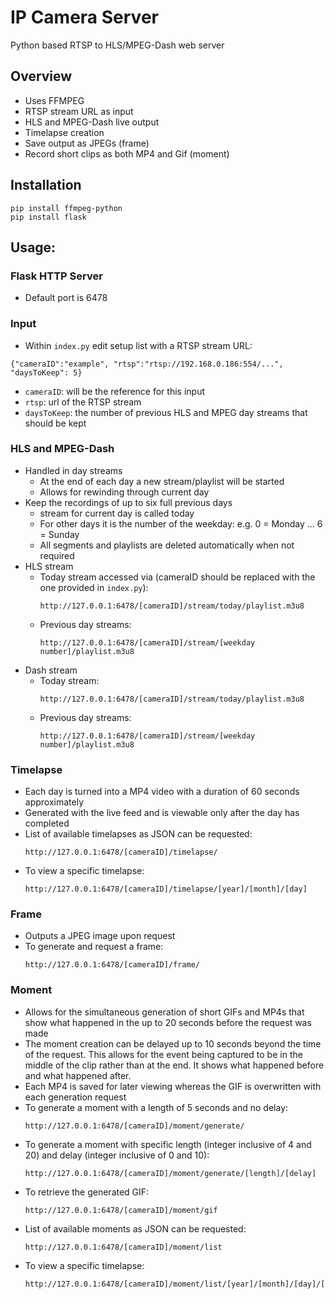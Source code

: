 # IP Camera Server

Python based RTSP to HLS/MPEG-Dash web server

## Overview
* Uses FFMPEG
* RTSP stream URL as input
* HLS and MPEG-Dash live output
* Timelapse creation
* Save output as JPEGs (frame)
* Record short clips as both MP4 and Gif (moment)

## Installation
```
pip install ffmpeg-python
pip install flask
```

## Usage:
### Flask HTTP Server
* Default port is 6478

### Input
* Within `index.py` edit setup list with a RTSP stream URL:
````
{"cameraID":"example", "rtsp":"rtsp://192.168.0.186:554/...", "daysToKeep": 5}
````
* `cameraID`: will be the reference for this input
* `rtsp`: url of the RTSP stream
* `daysToKeep`: the number of previous HLS and MPEG day streams that should be kept


### HLS and MPEG-Dash
* Handled in day streams
   * At the end of each day a new stream/playlist will be started
   * Allows for rewinding through current day
* Keep the recordings of up to six full previous days
   * stream for current day is called today
   * For other days it is the number of the weekday: e.g. 0 = Monday ... 6 = Sunday
   * All segments and playlists are deleted automatically when not required
* HLS stream
   * Today stream accessed via (cameraID should be replaced with the one provided in `index.py`): 
      ````
      http://127.0.0.1:6478/[cameraID]/stream/today/playlist.m3u8
      ````
   * Previous day streams:
      ````
      http://127.0.0.1:6478/[cameraID]/stream/[weekday number]/playlist.m3u8
      ````
* Dash stream
   * Today stream:
      ````
      http://127.0.0.1:6478/[cameraID]/stream/today/playlist.m3u8
      ````
   * Previous day streams:
      ````
      http://127.0.0.1:6478/[cameraID]/stream/[weekday number]/playlist.m3u8
      ````

### Timelapse
* Each day is turned into a MP4 video with a duration of 60 seconds approximately
* Generated with the live feed and is viewable only after the day has completed
* List of available timelapses as JSON can be requested:
   ````
   http://127.0.0.1:6478/[cameraID]/timelapse/
   ````
* To view a specific timelapse:
   ````
   http://127.0.0.1:6478/[cameraID]/timelapse/[year]/[month]/[day]
   ````

### Frame
* Outputs a JPEG image upon request
* To generate and request a frame:
   ````
   http://127.0.0.1:6478/[cameraID]/frame/
   ````

### Moment
* Allows for the simultaneous generation of short GIFs and MP4s that show what happened in the up to 20 seconds before the request was made
* The moment creation can be delayed up to 10 seconds beyond the time of the request. This allows for the event being captured to be in the middle of the clip rather than at the end. It shows what happened before and what happened after.
* Each MP4 is saved for later viewing whereas the GIF is overwritten with each generation request
* To generate a moment with a length of 5 seconds and no delay:
   ````
   http://127.0.0.1:6478/[cameraID]/moment/generate/
   ````
* To generate a moment with specific length (integer inclusive of 4 and 20) and delay (integer inclusive of 0 and 10):
   ````
   http://127.0.0.1:6478/[cameraID]/moment/generate/[length]/[delay]
   ````
* To retrieve the generated GIF:
   ````
   http://127.0.0.1:6478/[cameraID]/moment/gif
   ````
* List of available moments as JSON can be requested:
   ````
   http://127.0.0.1:6478/[cameraID]/moment/list
   ````
* To view a specific timelapse:
   ````
   http://127.0.0.1:6478/[cameraID]/moment/list/[year]/[month]/[day]/[hour]/[minute]/[second]
   ````
